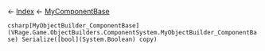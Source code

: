 ← [Index](Api-Index) ← [MyComponentBase](VRage.Game.Components.MyComponentBase)

```csharp[MyObjectBuilder_ComponentBase](VRage.Game.ObjectBuilders.ComponentSystem.MyObjectBuilder_ComponentBase) Serialize([bool](System.Boolean) copy)```